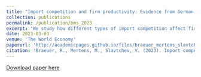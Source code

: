 ```yaml
---
title: "Import competition and firm productivity: Evidence from German manufacturing"
collection: publications
permalink: /publication/bms_2023
excerpt: "We study how different types of import competition affect firm productivity using firm-product data from German manufacturing (2000–2014). Competition from high-income countries causes affected domestic firms to increase their productivity and lower their prices. Oppositely, import competition from low-wage countries does not lead to firm productivity gains. Instead, domestic firms' sales and input usage decline. Our findings confirm the intuition of ladder models that the effect of competition depends on the “closeness” of competitors. They are in line with widespread X-inefficiencies throughout the economy, which firms reduce in response to competition from high-income countries."
date: 2023-03-03
venue: 'The World Economy'
paperurl: 'http://academicpages.github.io/files/braeuer_mertens_slavtchev_2023.pdf'
citation: 'Braeuer, R., Mertens, M., Slavtchev, V. (2023). Import competition and firm productivity: Evidence from German manufacturing. The World Economy, 00, 00–21. https://doi.org/10.1111/twec.13409.'
---
```


[Download paper here](https://onlinelibrary.wiley.com/doi/10.1111/twec.13409)